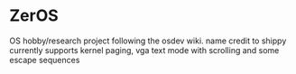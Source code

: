 # ZerOS
OS hobby/research project following the osdev wiki. name credit to shippy
currently supports kernel paging, vga text mode with scrolling and some escape sequences